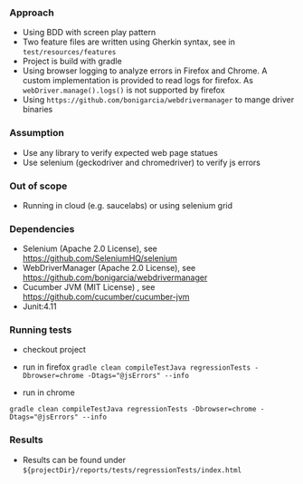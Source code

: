 
### Approach

- Using BDD with screen play pattern
- Two feature files are written using Gherkin syntax, see in `test/resources/features`
- Project is build with gradle
- Using browser logging to analyze errors in Firefox and Chrome. A custom implementation is provided to read logs for firefox. As `webDriver.manage().logs()`
is not supported by firefox
- Using `https://github.com/bonigarcia/webdrivermanager` to mange driver binaries

### Assumption
- Use any library to verify expected web page statues 
- Use selenium (geckodriver and chromedriver) to verify js errors

### Out of scope
- Running in cloud (e.g. saucelabs) or using selenium grid


### Dependencies
- Selenium (Apache 2.0 License), see https://github.com/SeleniumHQ/selenium
- WebDriverManager (Apache 2.0 License), see https://github.com/bonigarcia/webdrivermanager
- Cucumber JVM (MIT License) , see https://github.com/cucumber/cucumber-jvm
- Junit:4.11


### Running tests
- checkout project 
- run in  firefox
``
gradle clean compileTestJava regressionTests -Dbrowser=chrome -Dtags="@jsErrors" --info
``

- run in chrome  

```
gradle clean compileTestJava regressionTests -Dbrowser=chrome -Dtags="@jsErrors" --info
```

### Results
- Results can be found under `${projectDir}/reports/tests/regressionTests/index.html`
